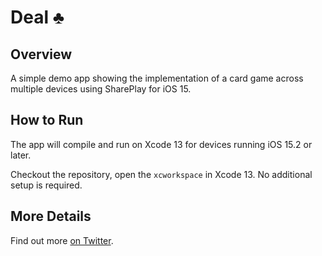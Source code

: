 # Deal ♣️
## Overview

A simple demo app showing the implementation of a card game across multiple devices using SharePlay for iOS 15.

## How to Run

The app will compile and run on Xcode 13 for devices running iOS 15.2 or later.

Checkout the repository, open the `xcworkspace` in Xcode 13. No additional setup is required.

## More Details

Find out more [on Twitter](https://twitter.com/Oliver_Binns/status/1486082440670162945).
